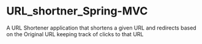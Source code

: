 # URL_shortner_Spring-MVC
A URL Shortener application that shortens a given URL and redirects based on the Original URL keeping track of clicks to that URL
